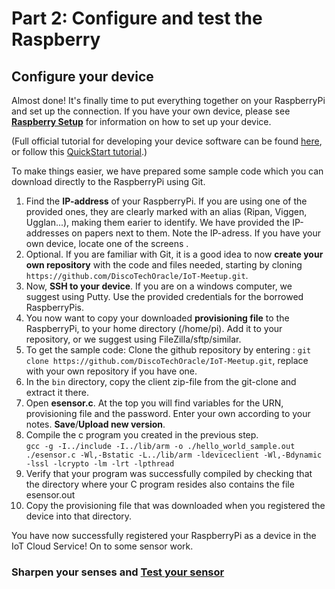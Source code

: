 # Part 2: Configure and test the Raspberry #

## Configure your device ##

Almost done! It's finally time to put everything together on your RaspberryPi and set up the connection. If you have your own device, please see **[Raspberry Setup](raspberrysetup.md)** for information on how to set up your device.

(Full official tutorial for developing your device software can be found [here](https://docs.oracle.com/en/cloud/paas/iot-cloud/iotgs/developing-device-software-using-client-software-libraries1.html "Developing Device Software Using the Client Software Libraries"), or follow this [QuickStart tutorial](http://www.oracle.com/webfolder/technetwork/tutorials/obe/cloud/iot/IoT%20Quick%20Start%20CPOSIX/IoTQuickStartCPOSIX.html "POSIX Application on a Raspberry Pi").)

To make things easier, we have prepared some sample code which you can download directly to the RaspberryPi using Git.

1. Find the **IP-address** of your RaspberryPi. If you are using one of the provided ones, they are clearly marked with an alias (Ripan, Viggen, Ugglan...), making them earier to identify. We have provided the IP-addresses on papers next to them. Note the IP-adress. If you have your own device, locate one of the screens .
4. Optional. If you are familiar with Git, it is a good idea to now **create your own repository** with the code and files needed, starting by cloning `https://github.com/DiscoTechOracle/IoT-Meetup.git`.
5. Now, **SSH to your device**. If you are on a windows computer, we suggest using Putty. Use the provided credentials for the borrowed RaspberryPis.
4. You now want to copy your downloaded **provisioning file** to the RaspberryPi, to your home directory (/home/pi). Add it to your repository, or we suggest using FileZilla/sftp/similar. 
8. To get the sample code: Clone the github repository by entering : `git clone https://github.com/DiscoTechOracle/IoT-Meetup.git`, replace with your own repository if you have one.
9. In the `bin` directory, copy the client zip-file from the git-clone and extract it there. 
10. Open **esensor.c**. At the top you will find variables for the URN, provisioning file and the password. Enter your own according to your notes. **Save**/**Upload new version**.
11. Compile the c program you created in the previous step.  
   `gcc -g -I../include -I../lib/arm -o ./hello_world_sample.out ./esensor.c -Wl,-Bstatic -L../lib/arm -ldeviceclient -Wl,-Bdynamic -lssl -lcrypto -lm -lrt -lpthread`
12. Verify that your program was successfully compiled by checking that the directory where your C program resides also contains the file esensor.out
13. Copy the provisioning file that was downloaded when you registered the device into that directory.


You have now successfully registered your RaspberryPi as a device in the IoT Cloud Service! 
On to some sensor work.

### Sharpen your senses and [Test your sensor](dhtsensor.md) ###
